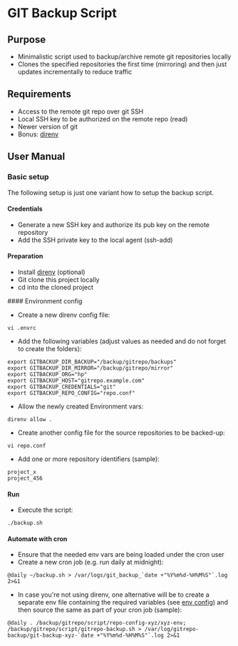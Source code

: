 GIT Backup Script
=================

## Purpose

* Minimalistic script used to backup/archive remote git repositories locally
* Clones the specified repositories the first time (mirroring) and then just updates incrementally to reduce traffic

## Requirements

* Access to the remote git repo over git SSH
* Local SSH key to be authorized on the remote repo (read)
* Newer version of git
* Bonus: [direnv](https://direnv.net/)

## User Manual

### Basic setup

The following setup is just one variant how to setup the backup script.

#### Credentials

* Generate a new SSH key and authorize its pub key on the remote repository
* Add the SSH private key to the local agent (ssh-add)

#### Preparation

* Install [direnv](https://direnv.net/) (optional)
* Git clone this project locally
* cd into the cloned project

####<a name="envConfig"></a> Environment config

* Create a new direnv config file:
```
vi .envrc
```
* Add the following variables (adjust values as needed and do not forget to create the folders):
```
export GITBACKUP_DIR_BACKUP="/backup/gitrepo/backups"
export GITBACKUP_DIR_MIRROR="/backup/gitrepo/mirror"
export GITBACKUP_ORG="hp"
export GITBACKUP_HOST="gitrepo.example.com"
export GITBACKUP_CREDENTIALS="git"
export GITBACKUP_REPO_CONFIG="repo.conf"
```
* Allow the newly created Environment vars:
```
direnv allow .
```
* Create another config file for the source repositories to be backed-up:
```
vi repo.conf
```
* Add one or more repository identifiers (sample):
```
project_x
project_456
```

#### Run

* Execute the script:
```
./backup.sh
```

#### Automate with cron

* Ensure that the needed env vars are being loaded under the cron user
* Create a new cron job (e.g. run daily at midnight):
```
@daily ~/backup.sh > /var/logs/git_backup_`date +"%Y%m%d-%H%M%S"`.log 2>&1
```
* In case you're not using direnv, one alternative will be to create a separate env file containing the required variables (see [env config](#envConfig)) and then source the same as part of your cron job (sample):
```
@daily . /backup/gitrepo/script/repo-config-xyz/xyz-env; /backup/gitrepo/script/gitrepo-backup.sh > /var/log/gitrepo-backup/git-backup-xyz-`date +"%Y%m%d-%H%M%S"`.log 2>&1
```

